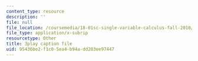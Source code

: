 ```yaml
---
content_type: resource
description: ''
file: null
file_location: /coursemedia/18-01sc-single-variable-calculus-fall-2010/95436be2f1c05ea4b94add203ee97447_HgEqXhsIq_g.vtt
file_type: application/x-subrip
resourcetype: Other
title: 3play caption file
uid: 95436be2-f1c0-5ea4-b94a-dd203ee97447
---
```

